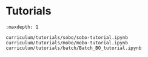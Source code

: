 # Tutorials

```{nbgallery}
:maxdepth: 1

curriculum/tutorials/sobo/sobo-tutorial.ipynb
curriculum/tutorials/mobo/mobo-tutorial.ipynb
curriculum/tutorials/batch/Batch_BO_tutorial.ipynb
```
